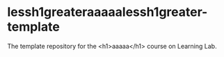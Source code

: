 # lessh1greateraaaaalessh1greater-template
The template repository for the &lt;h1>aaaaa&lt;/h1> course on Learning Lab.

